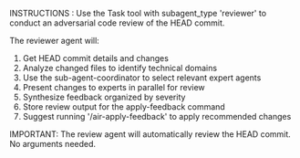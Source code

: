 INSTRUCTIONS : Use the Task tool with subagent_type 'reviewer' to conduct an adversarial code review of the HEAD commit.

The reviewer agent will:
1. Get HEAD commit details and changes
2. Analyze changed files to identify technical domains
3. Use the sub-agent-coordinator to select relevant expert agents
4. Present changes to experts in parallel for review
5. Synthesize feedback organized by severity
6. Store review output for the apply-feedback command
7. Suggest running '/air-apply-feedback' to apply recommended changes

IMPORTANT: The review agent will automatically review the HEAD commit. No arguments needed.
